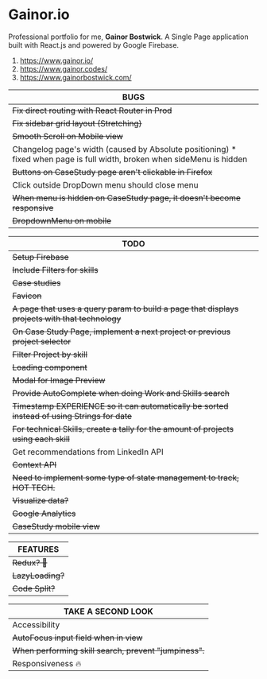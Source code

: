# Gainor.io
Professional portfolio for me, **Gainor Bostwick**. A Single Page application built with React.js and powered by Google Firebase.  

1. https://www.gainor.io/
2. https://www.gainor.codes/
3. https://www.gainorbostwick.com/

| **BUGS** |
| ------------- |
| ~~Fix direct routing with React Router in Prod~~ |
| ~~Fix sidebar grid layout (Stretching)~~ |
| ~~Smooth Scroll on Mobile view~~ |
| Changelog page's width (caused by Absolute positioning) * fixed when page is full width, broken when sideMenu is hidden |
| ~~Buttons on CaseStudy page aren't clickable in Firefox~~ |
| Click outside DropDown menu should close menu |
| ~~When menu is hidden on CaseStudy page, it doesn't become responsive~~ |
| ~~DropdownMenu on mobile~~ |


| **TODO** |
| ------------- |
| ~~Setup Firebase~~ |
| ~~Include Filters for skills~~ |
| ~~Case studies~~ |
| ~~Favicon~~ |
| ~~A page that uses a query param to build a page that displays projects with that technology~~ |
| ~~On Case Study Page, implement a next project or previous project selector~~ |
| ~~Filter Project by skill~~ |
| ~~Loading component~~ |
| ~~Modal for Image Preview~~ |
| ~~Provide AutoComplete when doing Work and Skills search~~ |
| ~~Timestamp EXPERIENCE so it can automatically be sorted instead of using Strings for date~~ |
| ~~For technical Skills, create a tally for the amount of projects using each skill~~ |
| Get recommendations from LinkedIn API |
| ~~Context API~~ |
| ~~Need to implement some type of state management to track, HOT TECH.~~ |
| ~~Visualize data?~~ |
| ~~Google Analytics~~ |
| ~~CaseStudy mobile view~~ |


| **FEATURES** |
| ------------- |
| ~~Redux? 🤔~~ |
| ~~LazyLoading?~~ |
| ~~Code Split?~~ |


| **TAKE A SECOND LOOK** |
| ------------- |
| Accessibility |
| ~~AutoFocus input field when in view~~ |
| ~~When performing skill search, prevent "jumpiness".~~ |
| Responsiveness 🔥 |